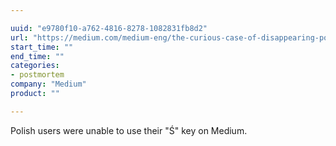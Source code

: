 ```yaml
---

uuid: "e9780f10-a762-4816-8278-1082831fb8d2"
url: "https://medium.com/medium-eng/the-curious-case-of-disappearing-polish-s-fa398313d4df"
start_time: ""
end_time: ""
categories:
- postmortem
company: "Medium"
product: ""

---
```


Polish users were unable to use their "Ś" key on Medium.
